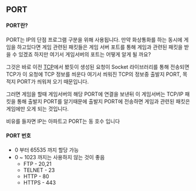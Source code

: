 ## PORT 

#### PORT란?
PORT는 IP의 단점 프로그램 구분을 위해 사용됩니다. 만약 화상통화를 하는 동시에 게임을 하고있다면 게임 관련된 패킷들은 게임 서버 포트를 통해 게임과 관련된 패킷을 받을 수 있겠죠 하지만 여기서 게임서버의 포트는 어떻게 알게 될 까요?

그것은 바로 이전 [TCP](/HTTP/TCP.md)에서 봤듯이 생성된 요청이 Socket 라이브러리를 통해 전송되면 TCP가 이 요청에 TCP 정보를 씌운다 여기서 씌워진 TCP의 정보중 출발지 PORT, 목적지 PORT가 씌워져 오기 때문입니다. 

그러면 게임을 할때 게임서버의 해당 PORT에 연결을 보낸뒤 이 게임서버는 TCP/IP 패킷을 통해 출발지 PORT를 알기때문에 출발지 PORT에 전송하면 게임과 관련된 패킷은 게임에만 오게 되는 것입니다.

비유를 들자면 IP는 아파트고 PORT는 동 호수 입니다

#### PORT 번호
* 0 부터 65535 까지 할당 가능
* 0 ~ 1023 까지는 사용하지 않는 것이 좋음
    * FTP - 20,21
    * TELNET - 23
    * HTTP - 80
    * HTTPS - 443